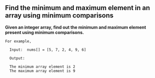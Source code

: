 ## Find the minimum and maximum element in an array using minimum comparisons ##

**Given an integer array, find out the minimum and maximum element present using minimum comparisons.**

    For example,

      Input:  nums[] = [5, 7, 2, 4, 9, 6]

      Output:

      The minimum array element is 2
      The maximum array element is 9
